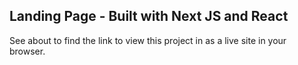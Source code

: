 ## Landing Page - Built with Next JS and React

See about to find the link to view this project in as a live site in your browser.